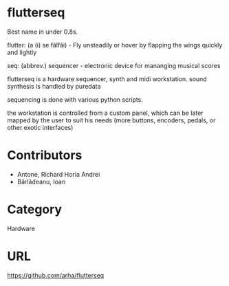 flutterseq
==========

Best name in under 0.8s.

flutter: (a (i) se fâlfâi) - Fly unsteadily or hover by flapping the wings quickly and lightly

seq: (abbrev.) sequencer - electronic device for mananging musical scores

flutterseq is a hardware sequencer, synth and midi workstation. sound synthesis is handled by puredata

sequencing is done with various python scripts. 

the workstation is controlled from a custom panel, which can be later mapped by the user to suit his needs (more buttons, encoders, pedals, or other exotic interfaces)

Contributors
============

* Antone, Richard Horia Andrei
* Bârlădeanu, Ioan

Category
=======

Hardware

URL
===

https://github.com/arha/flutterseq

